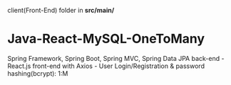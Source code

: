 client(Front-End) folder in <b style="height: 20px">src/main/</b>

# Java-React-MySQL-OneToMany
Spring Framework, Spring Boot, Spring MVC, Spring Data JPA back-end - React.js front-end with Axios - User Login/Registration &amp; password hashing(bcrypt): 1:M
